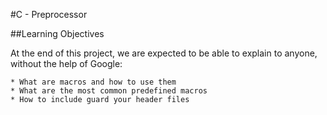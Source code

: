 #C - Preprocessor

##Learning Objectives

At the end of this project, we are expected to be able to explain to anyone, without the help of Google:

    * What are macros and how to use them
    * What are the most common predefined macros
    * How to include guard your header files
